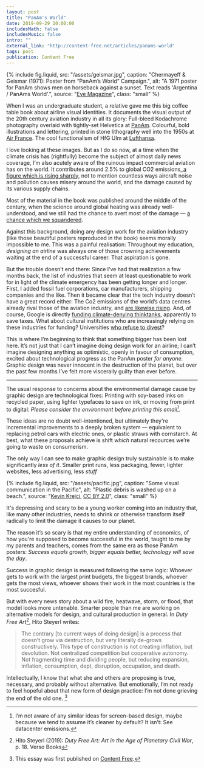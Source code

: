 ```yaml
---
layout: post
title: "PanAm's World"
date: 2019-09-29 10:00:00
includesMath: false
includesMusic: false
intro: ""
external_link: "http://content-free.net/articles/panams-world"
tags: post
publication: Content Free
---
```


{% include fig.liquid, src: "/assets/geismar.jpg", caption: "Chermayeff & Geismar (1971): Poster from “PanAm’s World” Campaign.", alt: "A 1971 poster for PanAm shows men on horseback against a sunset. Text reads 'Argentina / PanAms World'.", source:  "[Eye Magazine](http://eyemagazine.com/feature/article/flight-of-the-imagination)", class: "small" %}

When I was an undergraduate student, a relative gave me this big coffee table book about airline visual identities. It documents the visual output of the 20th century aviation industry in all its glory: Full-bleed Kodachrome photography overlaid with tightly-set Helvetica at [PanAm](http://www.eyemagazine.com/feature/article/flight-of-the-imagination). Colourful, bold illustrations and lettering, printed in stone lithography well into the 1950s at [Air France](https://image.jimcdn.com/app/cms/image/transf/none/path/s845a70f74d8b0138/image/i72f33aa726ac2f98/version/1545933097/image.jpg). The cool functionalism of HfG Ulm at [Lufthansa](http://ravenrow.org/exhibition/the_ulm_model/).

I love looking at these images. But as I do so now, at a time when the climate crisis has (rightfully) become the subject of almost daily news coverage, I’m also acutely aware of the ruinous impact commercial aviation has on the world. It contributes around 2.5% to global CO2 emissions[, a figure which is rising sharply,](https://www.nytimes.com/2019/09/19/climate/air-travel-emissions.html) not to mention countless ways aircraft noise and pollution causes misery around the world, and the damage caused by its various supply chains.

Most of the material in the book was published around the middle of the century, when the science around global heating was already well-understood, and we still had the chance to avert most of the damage — [a chance which we squandered](https://www.nytimes.com/interactive/2018/08/01/magazine/climate-change-losing-earth.html).

Against this background, doing any design work for the aviation industry (like those beautiful posters reproduced in the book) seems morally impossible to me. This was a painful realisation: Throughout my education, _designing an airline_ was always one of those crowning achievements waiting at the end of a successful career. That aspiration is gone.

But the trouble doesn’t end there: Since I’ve had that realization a few months back, the list of industries that seem at least questionable to work for in light of the climate emergency has been getting longer and longer. First, I added fossil fuel corporations, car manufacturers, shipping companies and the like. Then it became clear that the tech industry doesn’t have a great record either: The Co2 emissions of the world’s data centres already rival those of the aviation industry, and [are likewise rising](https://www.nature.com/articles/d41586-018-06610-y). And, of course, Google is directly [funding climate-denying thinktanks](https://www.theguardian.com/environment/2019/oct/11/google-contributions-climate-change-deniers), apparently to save taxes. What about cultural institutions who are increasingly relying on these industries for funding? Universities [who refuse to divest](https://peopleandplanet.org/university/129827/ul19)?

This is where I’m beginning to think that something bigger has been lost here. It’s not just that I can’t imagine doing design work for an airline; I can’t imagine designing anything as optimistic, openly in favour of consumption, excited about technological progress as the PanAm poster _for anyone._ Graphic design was never innocent in the destruction of the planet, but over the past few months I’ve felt more viscerally guilty than ever before.

---

The usual response to concerns about the environmental damage cause by graphic design are technological fixes: Printing with soy-based inks on recycled paper, using lighter typefaces to save on ink, or moving from print to digital: _Please consider the environment before printing this email_[^1].

These ideas are no doubt well-intentioned, but ultimately they're incremental improvements to a deeply broken system — equivalent to replacing petrol cars with electric ones, or plastic straws with cornstarch. At best, what these proposals achieve is shift _which_ natural recources we’re going to waste on consumerism.

The only way I can see to make graphic design truly sustainable is to make significantly _less of it_. Smaller print runs, less packaging, fewer, lighter websites, less advertising, less _stuff_

{% include fig.liquid, src: "/assets/pacific.jpg", caption: "Some visual communication in the Pacific", alt: "Plastic debris is washed up on a beach.", source: "[Kevin Krejci](https://www.flickr.com/people/48889057888@N01), [CC BY 2.0](https://creativecommons.org/licenses/by/2.0/)", class: "small" %}

It's depressing and scary to be a young worker coming into an industry that, like many other industries, needs to shrink or otherwise transform itself radically to limit the damage it causes to our planet.

The reason it’s so scary is that my entire understanding of economics, of how you're supposed to become successful in the world, taught to me by my parents and teachers, comes from the same era as those PanAm posters: _Success equals growth, bigger equals better, technology will save the day_.

Success in graphic design is measured following the same logic: Whoever gets to work with the largest print budgets, the biggest brands, whoever gets the most views, whoever shows their work in the most countries is the most succesful.

But with every news story about a wild fire, heatwave, storm, or flood, that model looks more untenable. Smarter people than me are working on alternative models for design, and cultural production in general. In _Duty Free Art_[^2], Hito Steyerl writes:

> The contrary [to current ways of doing design] is a process that doesn’t grow via destruction, but very literally de-grows constructively. This type of construction is not creating inflation, but devolution. Not centralized competition but cooperative autonomy. Not fragmenting time and dividing people, but reducing expansion, inflation, consumption, dept, disruption, occupation, and death.

Intellectually, I know that what she and others are proposing is true, necessary, and probably without alternative. But emotionally, I’m not ready to feel hopeful about that new form of design practice: I’m not done grieving the end of the old one. [^3]

[^1]: I’m not aware of any similar ideas for screen-based design, maybe because we tend to assume it’s cleaner by default? It isn’t: See datacenter emissions.
[^2]: Hito Steyerl (2019): _Duty Free Art: Art in the Age of Planetary Civil War_, p. 18. Verso Books
[^3]: This essay was first published on [Content Free](http://content-free.net/articles/panams-world).
